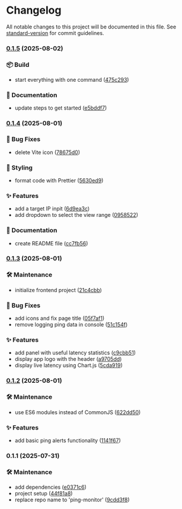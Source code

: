 # Changelog

All notable changes to this project will be documented in this file. See [standard-version](https://github.com/conventional-changelog/standard-version) for commit guidelines.

### [0.1.5](https://github.com/OleksandrZadvornyi/ping-monitor/compare/v0.1.4...v0.1.5) (2025-08-02)


### 📦 Build

* start everything with one command ([475c293](https://github.com/OleksandrZadvornyi/ping-monitor/commit/475c293be87ca72ea14364ef28d3a58ba725e714))


### 📝 Documentation

* update steps to get started ([e5bddf7](https://github.com/OleksandrZadvornyi/ping-monitor/commit/e5bddf7130d88e2fc670a822ec2e183da13c78ed))

### [0.1.4](https://github.com/OleksandrZadvornyi/ping-monitor/compare/v0.1.3...v0.1.4) (2025-08-01)


### 🐛 Bug Fixes

* delete Vite icon ([78675d0](https://github.com/OleksandrZadvornyi/ping-monitor/commit/78675d0fbae97a95d58891701f36ffdc3ab2b802))


### 💄 Styling

* format code with Prettier ([5630ed9](https://github.com/OleksandrZadvornyi/ping-monitor/commit/5630ed9ba4326017e459c8b326362fb87eba6f75))


### ✨ Features

* add a target IP inpit ([6d9ea3c](https://github.com/OleksandrZadvornyi/ping-monitor/commit/6d9ea3c10e08cb1058dd8cef3a19f3fef7c4a26a))
* add dropdown to select the view range ([0958522](https://github.com/OleksandrZadvornyi/ping-monitor/commit/09585225e40a3131334dbc488eb9a3be7613e582))


### 📝 Documentation

* create README file ([cc7fb56](https://github.com/OleksandrZadvornyi/ping-monitor/commit/cc7fb56b8c086938e1f4ef25cd379d10adf5a371))

### [0.1.3](https://github.com/OleksandrZadvornyi/ping-monitor/compare/v0.1.2...v0.1.3) (2025-08-01)


### 🛠 Maintenance

* initialize frontend project ([21c4cbb](https://github.com/OleksandrZadvornyi/ping-monitor/commit/21c4cbb9b5e823a9eef8972d361705ae699f6594))


### 🐛 Bug Fixes

* add icons and fix page title ([05f7af1](https://github.com/OleksandrZadvornyi/ping-monitor/commit/05f7af1ab742d0adbd78ed9f451c54a71498ed82))
* remove logging ping data in console ([51c154f](https://github.com/OleksandrZadvornyi/ping-monitor/commit/51c154f7fec730fd20b1fd81263aa39b7a1c9e12))


### ✨ Features

* add panel with useful latency statistics ([c9cbb51](https://github.com/OleksandrZadvornyi/ping-monitor/commit/c9cbb518b81cd091ddf9f94a5c75e7c1e1dad18a))
* display app logo with the header ([a9705dd](https://github.com/OleksandrZadvornyi/ping-monitor/commit/a9705ddafe25f767c5514926c4d091a9efe12508))
* display live latency using Chart.js ([5cda919](https://github.com/OleksandrZadvornyi/ping-monitor/commit/5cda9193c2bf3ad89d7a161bdd41c5939292d30c))

### [0.1.2](https://github.com/OleksandrZadvornyi/ping-monitor/compare/v0.1.1...v0.1.2) (2025-08-01)


### 🛠 Maintenance

* use ES6 modules instead of CommonJS ([622dd50](https://github.com/OleksandrZadvornyi/ping-monitor/commit/622dd504bf7e1da78c5867557615649308771a61))


### ✨ Features

* add basic ping alerts functionality ([1141f67](https://github.com/OleksandrZadvornyi/ping-monitor/commit/1141f678214a6f5c6aae6b082d84a2c72dddbd21))

### 0.1.1 (2025-07-31)


### 🛠 Maintenance

* add dependencies ([e0371c6](https://github.com/OleksandrZadvornyi/ping-monitor/commit/e0371c60fa3fd9bba1ad692c490040af776975e6))
* project setup ([44f81a8](https://github.com/OleksandrZadvornyi/ping-monitor/commit/44f81a8fd4325a851cbe0957d58e709f1b133a79))
* replace repo name to 'ping-monitor' ([9cdd3f8](https://github.com/OleksandrZadvornyi/ping-monitor/commit/9cdd3f8779e7fe0825e4c35ceb09f49f297ffbfd))
